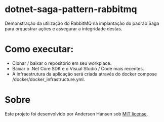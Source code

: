 # dotnet-saga-pattern-rabbitmq
Demonstração da utilização do RabbitMQ na implantação do padrão Saga para orquestrar ações e assegurar a integridade destas.

# Como executar:
- Clonar / baixar o repositório em seu workplace.
- Baixar o .Net Core SDK e o Visual Studio / Code mais recentes.
- A infraestrutura da aplicação será criada através do docker compose /docker/docker_infrastructure.yml.

# Sobre
Este projeto foi desenvolvido por Anderson Hansen sob [MIT license](LICENSE).

